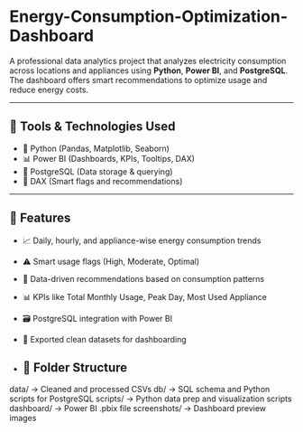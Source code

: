 # Energy-Consumption-Optimization-Dashboard

A professional data analytics project that analyzes electricity consumption across locations and appliances using **Python**, **Power BI**, and **PostgreSQL**. The dashboard offers smart recommendations to optimize usage and reduce energy costs.

---

## 🔧 Tools & Technologies Used

- 🐍 Python (Pandas, Matplotlib, Seaborn)
- 📊 Power BI (Dashboards, KPIs, Tooltips, DAX)
- 🐘 PostgreSQL (Data storage & querying)
- 🧠 DAX (Smart flags and recommendations)

---

## 📌 Features

- 📈 Daily, hourly, and appliance-wise energy consumption trends
- ⚠️ Smart usage flags (High, Moderate, Optimal)
- 🧠 Data-driven recommendations based on consumption patterns
- 📊 KPIs like Total Monthly Usage, Peak Day, Most Used Appliance
- 🗃️ PostgreSQL integration with Power BI
- 💾 Exported clean datasets for dashboarding

- ## 📁 Folder Structure

data/ → Cleaned and processed CSVs
db/ → SQL schema and Python scripts for PostgreSQL
scripts/ → Python data prep and visualization scripts
dashboard/ → Power BI .pbix file
screenshots/ → Dashboard preview images
